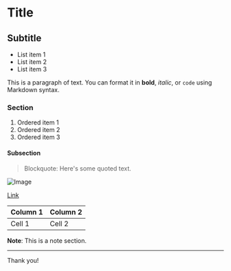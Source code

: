 # Title

## Subtitle

- List item 1
- List item 2
- List item 3

This is a paragraph of text. You can format it in **bold**, *italic*, or `code` using Markdown syntax.

### Section

1. Ordered item 1
2. Ordered item 2
3. Ordered item 3

#### Subsection

> Blockquote: Here's some quoted text.

![Image](image.jpg)

[Link](https://www.example.com)

| Column 1 | Column 2 |
| -------- | -------- |
| Cell 1   | Cell 2   |

**Note**: This is a note section.

---

Thank you!

